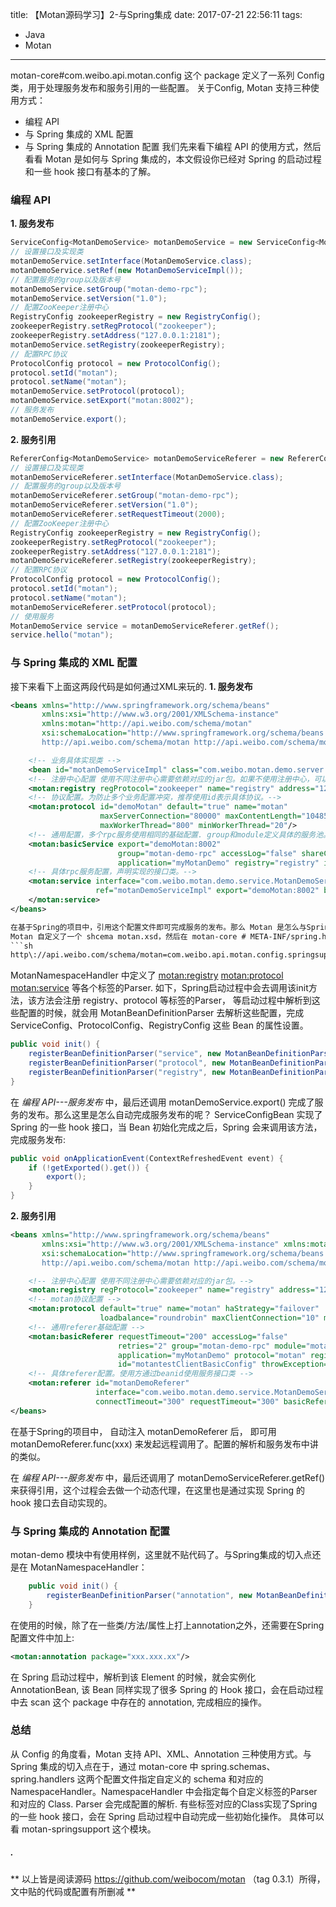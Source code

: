 title: 【Motan源码学习】2-与Spring集成
date: 2017-07-21 22:56:11
tags:
- Java
- Motan
---
motan-core#com.weibo.api.motan.config 这个 package 定义了一系列 Config 类，用于处理服务发布和服务引用的一些配置。
关于Config, Motan 支持三种使用方式：
* 编程 API
* 与 Spring 集成的 XML 配置
* 与 Spring 集成的 Annotation 配置
我们先来看下编程 API 的使用方式，然后看看 Motan 是如何与 Spring 集成的，本文假设你已经对 Spring 的启动过程和一些 hook 接口有基本的了解。

### **编程 API**
**1. 服务发布**
```java
ServiceConfig<MotanDemoService> motanDemoService = new ServiceConfig<MotanDemoService>();
// 设置接口及实现类
motanDemoService.setInterface(MotanDemoService.class);
motanDemoService.setRef(new MotanDemoServiceImpl());
// 配置服务的group以及版本号
motanDemoService.setGroup("motan-demo-rpc");
motanDemoService.setVersion("1.0");
// 配置ZooKeeper注册中心
RegistryConfig zookeeperRegistry = new RegistryConfig();
zookeeperRegistry.setRegProtocol("zookeeper");
zookeeperRegistry.setAddress("127.0.0.1:2181");
motanDemoService.setRegistry(zookeeperRegistry);
// 配置RPC协议
ProtocolConfig protocol = new ProtocolConfig();
protocol.setId("motan");
protocol.setName("motan");
motanDemoService.setProtocol(protocol);
motanDemoService.setExport("motan:8002");
// 服务发布
motanDemoService.export();
```
<!--more-->
**2. 服务引用**
```java
RefererConfig<MotanDemoService> motanDemoServiceReferer = new RefererConfig<MotanDemoService>();
// 设置接口及实现类
motanDemoServiceReferer.setInterface(MotanDemoService.class);
// 配置服务的group以及版本号
motanDemoServiceReferer.setGroup("motan-demo-rpc");
motanDemoServiceReferer.setVersion("1.0");
motanDemoServiceReferer.setRequestTimeout(2000);
// 配置ZooKeeper注册中心
RegistryConfig zookeeperRegistry = new RegistryConfig();
zookeeperRegistry.setRegProtocol("zookeeper");
zookeeperRegistry.setAddress("127.0.0.1:2181");
motanDemoServiceReferer.setRegistry(zookeeperRegistry);
// 配置RPC协议
ProtocolConfig protocol = new ProtocolConfig();
protocol.setId("motan");
protocol.setName("motan");
motanDemoServiceReferer.setProtocol(protocol);
// 使用服务
MotanDemoService service = motanDemoServiceReferer.getRef();
service.hello("motan");
```
### **与 Spring 集成的 XML 配置**
接下来看下上面这两段代码是如何通过XML来玩的.
**1. 服务发布**
```xml
<beans xmlns="http://www.springframework.org/schema/beans"
       xmlns:xsi="http://www.w3.org/2001/XMLSchema-instance"
       xmlns:motan="http://api.weibo.com/schema/motan"
       xsi:schemaLocation="http://www.springframework.org/schema/beans http://www.springframework.org/schema/beans/spring-beans-2.5.xsd
       http://api.weibo.com/schema/motan http://api.weibo.com/schema/motan.xsd">

    <!-- 业务具体实现类 -->
    <bean id="motanDemoServiceImpl" class="com.weibo.motan.demo.server.MotanDemoServiceImpl"/>
    <!-- 注册中心配置 使用不同注册中心需要依赖对应的jar包。如果不使用注册中心，可以把check属性改为false，忽略注册失败。-->
    <motan:registry regProtocol="zookeeper" name="registry" address="127.0.0.1:2181"/> 
    <!-- 协议配置。为防止多个业务配置冲突，推荐使用id表示具体协议。-->
    <motan:protocol id="demoMotan" default="true" name="motan"
                    maxServerConnection="80000" maxContentLength="1048576"
                    maxWorkerThread="800" minWorkerThread="20"/>
    <!-- 通用配置，多个rpc服务使用相同的基础配置. group和module定义具体的服务池。export格式为“protocol id:提供服务的端口”-->
    <motan:basicService export="demoMotan:8002"
                        group="motan-demo-rpc" accessLog="false" shareChannel="true" module="motan-demo-rpc"
                        application="myMotanDemo" registry="registry" id="serviceBasicConfig"/>
    <!-- 具体rpc服务配置，声明实现的接口类。-->
    <motan:service interface="com.weibo.motan.demo.service.MotanDemoService"
                   ref="motanDemoServiceImpl" export="demoMotan:8002" basicService="serviceBasicConfig">
    </motan:service>
</beans>

在基于Spring的项目中，引用这个配置文件即可完成服务的发布。那么 Motan 是怎么与Spring集成的呢？
Motan 自定义了一个 shcema motan.xsd，然后在 motan-core # META-INF/spring.handlers 中定义了 这个 schema 的 handler.
```sh
http\://api.weibo.com/schema/motan=com.weibo.api.motan.config.springsupport.MotanNamespaceHandler
```
MotanNamespaceHandler 中定义了 <motan:registry>  <motan:protocol> <motan:service> 等各个标签的Parser. 如下，Spring启动过程中会去调用该init方法，该方法会注册 registry、protocol 等标签的Parser， 等启动过程中解析到这些配置的时候，就会用 MotanBeanDefinitionParser 去解析这些配置，完成 ServiceConfig、ProtocolConfig、RegistryConfig 这些 Bean 的属性设置。
```java
public void init() {
    registerBeanDefinitionParser("service", new MotanBeanDefinitionParser(ServiceConfigBean.class, true));
    registerBeanDefinitionParser("protocol", new MotanBeanDefinitionParser(ProtocolConfig.class, true));
    registerBeanDefinitionParser("registry", new MotanBeanDefinitionParser(RegistryConfig.class, true));
}
```

在 *编程 API---服务发布* 中，最后还调用 motanDemoService.export() 完成了服务的发布。那么这里是怎么自动完成服务发布的呢？
ServiceConfigBean 实现了 Spring 的一些 hook 接口，当 Bean 初始化完成之后，Spring 会来调用该方法，完成服务发布:
```java
public void onApplicationEvent(ContextRefreshedEvent event) {
    if (!getExported().get()) {
        export();
    }
}
```

**2. 服务引用**
```xml
<beans xmlns="http://www.springframework.org/schema/beans"
       xmlns:xsi="http://www.w3.org/2001/XMLSchema-instance" xmlns:motan="http://api.weibo.com/schema/motan"
       xsi:schemaLocation="http://www.springframework.org/schema/beans http://www.springframework.org/schema/beans/spring-beans-2.5.xsd
       http://api.weibo.com/schema/motan http://api.weibo.com/schema/motan.xsd">

    <!-- 注册中心配置 使用不同注册中心需要依赖对应的jar包。-->
    <motan:registry regProtocol="zookeeper" name="registry" address="127.0.0.1:2181"/>
    <!-- motan协议配置 -->
    <motan:protocol default="true" name="motan" haStrategy="failover"
                    loadbalance="roundrobin" maxClientConnection="10" minClientConnection="2"/>
    <!-- 通用referer基础配置 -->
    <motan:basicReferer requestTimeout="200" accessLog="false"
                        retries="2" group="motan-demo-rpc" module="motan-demo-rpc"
                        application="myMotanDemo" protocol="motan" registry="registry"
                        id="motantestClientBasicConfig" throwException="false" check="true"/>
    <!-- 具体referer配置。使用方通过beanid使用服务接口类 -->
    <motan:referer id="motanDemoReferer"
                   interface="com.weibo.motan.demo.service.MotanDemoService"
                   connectTimeout="300" requestTimeout="300" basicReferer="motantestClientBasicConfig"/>
</beans>
```
在基于Spring的项目中， 自动注入 motanDemoReferer 后， 即可用 motanDemoReferer.func(xxx) 来发起远程调用了。配置的解析和服务发布中讲的类似。

在 *编程 API---服务发布* 中，最后还调用了 motanDemoServiceReferer.getRef() 来获得引用，这个过程会去做一个动态代理，在这里也是通过实现 Spring 的 hook 接口去自动实现的。

### **与 Spring 集成的 Annotation 配置**
motan-demo 模块中有使用样例，这里就不贴代码了。与Spring集成的切入点还是在 MotanNamespaceHandler：
```java
    public void init() {
        registerBeanDefinitionParser("annotation", new MotanBeanDefinitionParser(AnnotationBean.class, true));
    }
```
在使用的时候，除了在一些类/方法/属性上打上annotation之外，还需要在Spring配置文件中加上:
```xml
<motan:annotation package="xxx.xxx.xx"/>
```
在 Spring 启动过程中，解析到该 Element 的时候，就会实例化 AnnotationBean, 该 Bean 同样实现了很多 Spring 的 Hook 接口，会在启动过程中去 scan 这个 package 中存在的 annotation, 完成相应的操作。

### **总结**
从 Config 的角度看，Motan 支持 API、XML、Annotation 三种使用方式。与 Spring 集成的切入点在于，通过 motan-core 中 spring.schemas、spring.handlers 这两个配置文件指定自定义的 schema 和对应的 NamespaceHandler。NamespaceHandler 中会指定每个自定义标签的Parser 和对应的 Class. Parser 会完成配置的解析. 有些标签对应的Class实现了Spring的一些 hook 接口，会在 Spring 启动过程中自动完成一些初始化操作。 具体可以看 motan-springsupport 这个模块。



##### .
** 以上皆是阅读源码 https://github.com/weibocom/motan （tag 0.3.1）所得，文中贴的代码或配置有所删减 **


<style>
img[title="300"] {
  width:300px;
  width:300px;
  display: block;
}
img[title="400"] {
  width:400px;
  width:400px;
  display: block;
}
img[title="450"] {
  width:450px;
  width:450px;
  display: block;
}
img[title="500"] {
  width:500px;
  height:500px;
  display: block;
}
</style>


